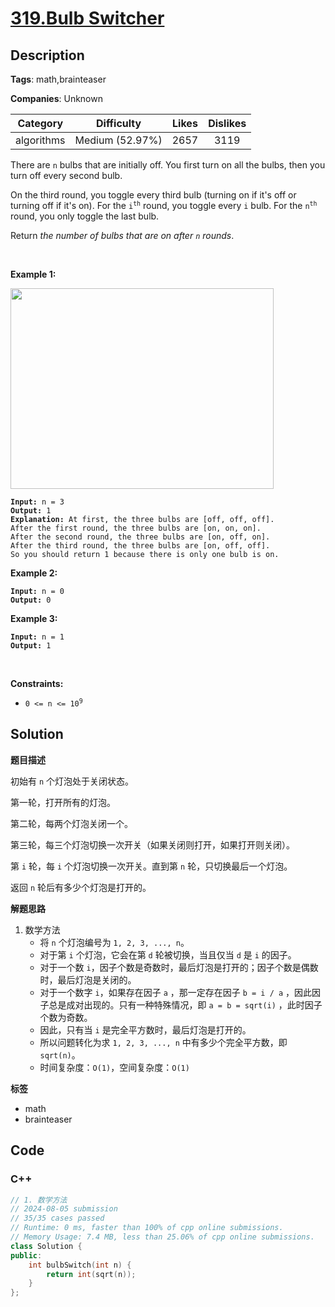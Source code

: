 # [319.Bulb Switcher](https://leetcode.com/problems/bulb-switcher/description/)

## Description

**Tags**: math,brainteaser

**Companies**: Unknown

|  Category  |   Difficulty    | Likes | Dislikes |
| :--------: | :-------------: | :---: | :------: |
| algorithms | Medium (52.97%) | 2657  |   3119   |

<p>There are <code>n</code> bulbs that are initially off. You first turn on all the bulbs, then&nbsp;you turn off every second bulb.</p>
<p>On the third round, you toggle every third bulb (turning on if it&#39;s off or turning off if it&#39;s on). For the <code>i<sup>th</sup></code> round, you toggle every <code>i</code> bulb. For the <code>n<sup>th</sup></code> round, you only toggle the last bulb.</p>
<p>Return <em>the number of bulbs that are on after <code>n</code> rounds</em>.</p>
<p>&nbsp;</p>
<p><strong class="example">Example 1:</strong></p>
<img alt="" src="https://assets.leetcode.com/uploads/2020/11/05/bulb.jpg" style="width: 421px; height: 321px;" />
<pre><code><strong>Input:</strong> n = 3
<strong>Output:</strong> 1
<strong>Explanation:</strong> At first, the three bulbs are [off, off, off].
After the first round, the three bulbs are [on, on, on].
After the second round, the three bulbs are [on, off, on].
After the third round, the three bulbs are [on, off, off].
So you should return 1 because there is only one bulb is on.</code></pre>
<p><strong class="example">Example 2:</strong></p>
<pre><code><strong>Input:</strong> n = 0
<strong>Output:</strong> 0</code></pre>
<p><strong class="example">Example 3:</strong></p>
<pre><code><strong>Input:</strong> n = 1
<strong>Output:</strong> 1</code></pre>
<p>&nbsp;</p>
<p><strong>Constraints:</strong></p>
<ul>
  <li><code>0 &lt;= n &lt;= 10<sup>9</sup></code></li>
</ul>

## Solution

**题目描述**

初始有 `n` 个灯泡处于关闭状态。

第一轮，打开所有的灯泡。

第二轮，每两个灯泡关闭一个。

第三轮，每三个灯泡切换一次开关（如果关闭则打开，如果打开则关闭）。

第 `i` 轮，每 `i` 个灯泡切换一次开关。直到第 `n` 轮，只切换最后一个灯泡。

返回 `n` 轮后有多少个灯泡是打开的。

**解题思路**

1. 数学方法
   - 将 `n` 个灯泡编号为 `1, 2, 3, ..., n`。
   - 对于第 `i` 个灯泡，它会在第 `d` 轮被切换，当且仅当 `d` 是 `i` 的因子。
   - 对于一个数 `i`，因子个数是奇数时，最后灯泡是打开的；因子个数是偶数时，最后灯泡是关闭的。
   - 对于一个数字 `i`，如果存在因子 `a` ，那一定存在因子 `b = i / a` ，因此因子总是成对出现的。只有一种特殊情况，即 `a = b = sqrt(i)` ，此时因子个数为奇数。
   - 因此，只有当 `i` 是完全平方数时，最后灯泡是打开的。
   - 所以问题转化为求 `1, 2, 3, ..., n` 中有多少个完全平方数，即 `sqrt(n)`。
   - 时间复杂度：`O(1)`，空间复杂度：`O(1)`

**标签**

- math
- brainteaser

<!-- code start -->
## Code

### C++

```cpp
// 1. 数学方法
// 2024-08-05 submission
// 35/35 cases passed
// Runtime: 0 ms, faster than 100% of cpp online submissions.
// Memory Usage: 7.4 MB, less than 25.06% of cpp online submissions.
class Solution {
public:
    int bulbSwitch(int n) {
        return int(sqrt(n));
    }
};
```

<!-- code end -->
